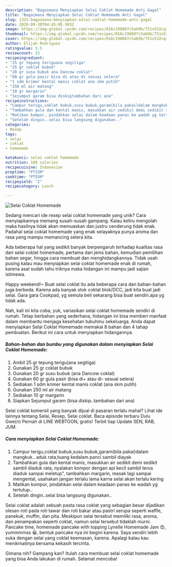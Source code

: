 ```yaml
---
description: "Bagaimana Menyiapkan Selai Coklat Homemade Anti Gagal"
title: "Bagaimana Menyiapkan Selai Coklat Homemade Anti Gagal"
slug: 1325-bagaimana-menyiapkan-selai-coklat-homemade-anti-gagal
date: 2020-09-30T04:45:05.993Z
image: https://img-global.cpcdn.com/recipes/016c190887c5ab9b/751x532cq70/selai-coklat-homemade-foto-resep-utama.jpg
thumbnail: https://img-global.cpcdn.com/recipes/016c190887c5ab9b/751x532cq70/selai-coklat-homemade-foto-resep-utama.jpg
cover: https://img-global.cpcdn.com/recipes/016c190887c5ab9b/751x532cq70/selai-coklat-homemade-foto-resep-utama.jpg
author: Elijah Rodriguez
ratingvalue: 3.5
reviewcount: 15
recipeingredient:
- "25 gr tepung teriguana segitiga"
- "25 gr coklat bubuk"
- "20 gr susu bubuk ana Dancow coklat"
- "60 gr gula pasir bisa di atau di sesuai selera"
- "1 sdm krimer kental manis coklat ana skm putih"
- "250 ml air matang"
- "10 gr margarin"
- "Sejumput garam bisa diskiptambahan dari ana"
recipeinstructions:
- "Campur terigu,coklat bubuk,susu bubuk,garam(bila pakai)dalam mangkuk.. aduk rata,tuang kedalam panci sambil diayak"
- "Tambahkan gula dan kental manis, masukkan air sedikit demi sedikit sambil diaduk rata, nyalakan kompor dengan api kecil sambil terus diaduk sampai meletup&#34;, tambahkan margarin, masak lagi sampai mengental, usahakan jangan terlalu lama karna selai akan terlalu kering"
- "Matikan kompor, pindahkan selai dalam keadaan panas ke wadah yg tertutup.."
- "Setelah dingin..selai bisa langsung digunakan.."
categories:
- Resep
tags:
- selai
- coklat
- homemade

katakunci: selai coklat homemade 
nutrition: 189 calories
recipecuisine: Indonesian
preptime: "PT33M"
cooktime: "PT55M"
recipeyield: "2"
recipecategory: Lunch

---
```



![Selai Coklat Homemade](https://img-global.cpcdn.com/recipes/016c190887c5ab9b/751x532cq70/selai-coklat-homemade-foto-resep-utama.jpg)

Sedang mencari ide resep selai coklat homemade yang unik? Cara menyiapkannya memang susah-susah gampang. Kalau keliru mengolah maka hasilnya tidak akan memuaskan dan justru cenderung tidak enak. Padahal selai coklat homemade yang enak selayaknya punya aroma dan rasa yang mampu memancing selera kita.

Ada beberapa hal yang sedikit banyak berpengaruh terhadap kualitas rasa dari selai coklat homemade, pertama dari jenis bahan, kemudian pemilihan bahan segar, hingga cara membuat dan menghidangkannya. Tidak usah pusing kalau mau menyiapkan selai coklat homemade enak di rumah, karena asal sudah tahu triknya maka hidangan ini mampu jadi sajian istimewa.

Happy weekend!~ Buat selai coklat itu ada beberapa cara dan bahan-bahan juga berbeda. Karena ada banyak stok coklat blok/DCC, jadi kita buat jadi selai. Gara gara Cookpad, yg semula beli sekarang bisa buat sendiri.apa yg tidak ada.


Nah, kali ini kita coba, yuk, variasikan selai coklat homemade sendiri di rumah. Tetap berbahan yang sederhana, hidangan ini bisa memberi manfaat dalam membantu menjaga kesehatan tubuhmu sekeluarga. Anda dapat menyiapkan Selai Coklat Homemade memakai 8 bahan dan 4 tahap pembuatan. Berikut ini cara untuk menyiapkan hidangannya.

<!--inarticleads1-->

##### Bahan-bahan dan bumbu yang digunakan dalam menyiapkan Selai Coklat Homemade:

1. Ambil 25 gr tepung terigu(ana segitiga)
1. Gunakan 25 gr coklat bubuk
1. Gunakan 20 gr susu bubuk (ana Dancow coklat)
1. Gunakan 60 gr gula pasir (bisa di+ atau di- sesuai selera)
1. Sediakan 1 sdm krimer kental manis coklat (ana skm putih)
1. Gunakan 250 ml air matang
1. Sediakan 10 gr margarin
1. Siapkan Sejumput garam (bisa diskip..tambahan dari ana)


Selai coklat komersil yang banyak dijual di pasaran terlalu mahal? Lihat ide lainnya tentang Selai, Resep, Selai coklat. Baca episode terbaru Dulu Gwe(n) Pernah di LINE WEBTOON, gratis! Terbit tiap Update SEN, RAB, JUM. 

<!--inarticleads2-->

##### Cara menyiapkan Selai Coklat Homemade:

1. Campur terigu,coklat bubuk,susu bubuk,garam(bila pakai)dalam mangkuk.. aduk rata,tuang kedalam panci sambil diayak
1. Tambahkan gula dan kental manis, masukkan air sedikit demi sedikit sambil diaduk rata, nyalakan kompor dengan api kecil sambil terus diaduk sampai meletup&#34;, tambahkan margarin, masak lagi sampai mengental, usahakan jangan terlalu lama karna selai akan terlalu kering
1. Matikan kompor, pindahkan selai dalam keadaan panas ke wadah yg tertutup..
1. Setelah dingin..selai bisa langsung digunakan..


Selai coklat adalah sebuah pasta rasa coklat yang sebagian besar dijadikan olesan roti pada roti tawar dan roti bakar atau pastri serupa seperti waffle, panekuk, muffin, dan pita. Meskipun selai tersebut memiliki rasa, aroma, dan penampakan seperti coklat, namun selai tersebut tidaklah murni. Pancake time, homemade pancake with topping Lynelle Homemade Jam 😍, yummmmss 😀, bentuk pancake nya ini begini karena. Saya sendiri lebih suka dengan selai yang coklat keemasan, karena. Apalagi kalau kau menikmatinya bersama kekasih tercinta. 

Gimana nih? Gampang kan? Itulah cara membuat selai coklat homemade yang bisa Anda lakukan di rumah. Selamat mencoba!
